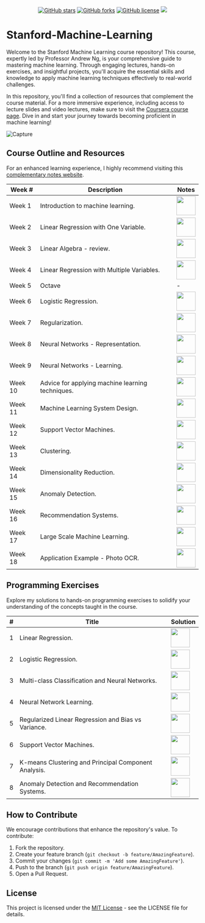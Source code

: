 <div align="center">
<a href="https://github.com/djeada/Stanford-Machine-Learning/stargazers"><img alt="GitHub stars" src="https://img.shields.io/github/stars/djeada/Stanford-Machine-Learning"></a>
<a href="https://github.com/djeada/Stanford-Machine-Learning/network"><img alt="GitHub forks" src="https://img.shields.io/github/forks/djeada/Stanford-Machine-Learning"></a>
<a href="https://github.com/djeada/Stanford-Machine-Learning/blob/master/LICENSE"><img alt="GitHub license" src="https://img.shields.io/github/license/djeada/Stanford-Machine-Learning"></a>
<a href=""><img src="https://img.shields.io/badge/contributions-welcome-brightgreen.svg?style=flat"></a>
</div>

# Stanford-Machine-Learning

Welcome to the Stanford Machine Learning course repository! This course, expertly led by Professor Andrew Ng, is your comprehensive guide to mastering machine learning. Through engaging lectures, hands-on exercises, and insightful projects, you'll acquire the essential skills and knowledge to apply machine learning techniques effectively to real-world challenges.

In this repository, you'll find a collection of resources that complement the course material. For a more immersive experience, including access to lecture slides and video lectures, make sure to visit the [Coursera course page](https://www.coursera.org/learn/machine-learning). Dive in and start your journey towards becoming proficient in machine learning!

![Capture](https://user-images.githubusercontent.com/37275728/186025613-538378ce-2cc9-4db7-9829-d513dc34a344.PNG)

## Course Outline and Resources

For an enhanced learning experience, I highly recommend visiting this [complementary notes website](http://www.holehouse.org/mlclass/).

| Week # | Description                             | Notes                                                                                                                 |
|--------|-----------------------------------------|-----------------------------------------------------------------------------------------------------------------------|
| Week 1 | Introduction to machine learning.       | <a href="https://github.com/djeada/Stanford-Machine-Learning/blob/main/slides/week_01_introduction_to_machine_learning.md"><img src="https://img.icons8.com/color/344/markdown.png" height="50" /> </a>
| Week 2 | Linear Regression with One Variable.    | <a href="https://github.com/djeada/Stanford-Machine-Learning/blob/main/slides/week_02_linear_regression.md"><img src="https://img.icons8.com/color/344/markdown.png" height="50" /> </a>
| Week 3 | Linear Algebra - review.                | <a href="https://github.com/djeada/Stanford-Machine-Learning/blob/main/slides/week_03_review_of_linear_algebra.md"><img src="https://img.icons8.com/color/344/markdown.png" height="50" /> </a>
| Week 4 | Linear Regression with Multiple Variables.| <a href="https://github.com/djeada/Stanford-Machine-Learning/blob/main/slides/week_04_linear_regression_multiple_variables.md"><img src="https://img.icons8.com/color/344/markdown.png" height="50" /> </a>
| Week 5 | Octave                                  | -                                                                                                                     |
| Week 6 | Logistic Regression.                    | <a href="https://github.com/djeada/Stanford-Machine-Learning/blob/main/slides/week_06_logistic_regression.md"><img src="https://img.icons8.com/color/344/markdown.png" height="50" /> </a>
| Week 7 | Regularization.                        | <a href="https://github.com/djeada/Stanford-Machine-Learning/blob/main/slides/week_07_regularization.md"><img src="https://img.icons8.com/color/344/markdown.png" height="50" /> </a>
| Week 8 | Neural Networks - Representation.       | <a href="https://github.com/djeada/Stanford-Machine-Learning/blob/main/slides/week_08_neural_networks_representation.md"><img src="https://img.icons8.com/color/344/markdown.png" height="50" /> </a>
| Week 9 | Neural Networks - Learning.             | <a href="https://github.com/djeada/Stanford-Machine-Learning/blob/main/slides/week_09_neural_networks_learning.md"><img src="https://img.icons8.com/color/344/markdown.png" height="50" /> </a>
| Week 10| Advice for applying machine learning techniques.| <a href="https://github.com/djeada/Stanford-Machine-Learning/blob/main/slides/week_10_applying_machine_learning_advice.md"><img src="https://img.icons8.com/color/344/markdown.png" height="50" /> </a>
| Week 11| Machine Learning System Design.         | <a href="https://github.com/djeada/Stanford-Machine-Learning/blob/main/slides/week_11_machine_learning_system_design.md"><img src="https://img.icons8.com/color/344/markdown.png" height="50" /> </a>
| Week 12| Support Vector Machines.                | <a href="https://github.com/djeada/Stanford-Machine-Learning/blob/main/slides/week_12_support_vector_machines.md"><img src="https://img.icons8.com/color/344/markdown.png" height="50" /> </a>
| Week 13| Clustering.                             | <a href="https://github.com/djeada/Stanford-Machine-Learning/blob/main/slides/week_13_clustering.md"><img src="https://img.icons8.com/color/344/markdown.png" height="50" /> </a>
| Week 14| Dimensionality Reduction.               | <a href="https://github.com/djeada/Stanford-Machine-Learning/blob/main/slides/week_14_dimensionality_reduction.md"><img src="https://img.icons8.com/color/344/markdown.png" height="50" /> </a>
| Week 15| Anomaly Detection.                      | <a href="https://github.com/djeada/Stanford-Machine-Learning/blob/main/slides/week_15_anomaly_detection.md"><img src="https://img.icons8.com/color/344/markdown.png" height="50" /> </a>
| Week 16| Recommendation Systems.                 | <a href="https://github.com/djeada/Stanford-Machine-Learning/blob/main/slides/week_16_recommendation_systems.md"><img src="https://img.icons8.com/color/344/markdown.png" height="50" /> </a>
| Week 17| Large Scale Machine Learning.           | <a href="https://github.com/djeada/Stanford-Machine-Learning/blob/main/slides/week_17_large_scale_machine_learning.md"><img src="https://img.icons8.com/color/344/markdown.png" height="50" /> </a>
| Week 18| Application Example - Photo OCR.        | <a href="https://github.com/djeada/Stanford-Machine-Learning/blob/main/slides/week_18_photo_ocr.md"><img src="https://img.icons8.com/color/344/markdown.png" height="50" /> </a>

## Programming Exercises

Explore my solutions to hands-on programming exercises to solidify your understanding of the concepts taught in the course.

| # | Title                                             | Solution                                                                                                          |
|---|---------------------------------------------------|-------------------------------------------------------------------------------------------------------------------|
| 1 | Linear Regression.                                | <a href="https://github.com/djeada/Stanford-Machine-Learning/blob/main/src/exercise_1/src/main.ipynb"><img src="https://img.icons8.com/fluency/344/jupyter.png" height="50" /> </a> 
| 2 | Logistic Regression.                              | <a href="https://github.com/djeada/Stanford-Machine-Learning/blob/main/src/exercise_2/src/main.ipynb"><img src="https://img.icons8.com/fluency/344/jupyter.png" height="50" /> </a> 
| 3 | Multi-class Classification and Neural Networks.    | <a href="https://github.com/djeada/Stanford-Machine-Learning/blob/main/src/exercise_3/src/main.ipynb"><img src="https://img.icons8.com/fluency/344/jupyter.png" height="50" /> </a> 
| 4 | Neural Network Learning.                          | <a href="https://github.com/djeada/Stanford-Machine-Learning/blob/main/src/exercise_4/src/main.ipynb"><img src="https://img.icons8.com/fluency/344/jupyter.png" height="50" /> </a> 
| 5 | Regularized Linear Regression and Bias vs Variance.| <a href="https://github.com/djeada/Stanford-Machine-Learning/blob/main/src/exercise_5/src/main.ipynb"><img src="https://img.icons8.com/fluency/344/jupyter.png" height="50" /> </a> 
| 6 | Support Vector Machines.                          | <a href="https://github.com/djeada/Stanford-Machine-Learning/blob/main/src/exercise_6/src/main.ipynb"><img src="https://img.icons8.com/fluency/344/jupyter.png" height="50" /> </a> 
| 7 | K-means Clustering and Principal Component Analysis.| <a href="https://github.com/djeada/Stanford-Machine-Learning/blob/main/src/exercise_7/src/main.ipynb"><img src="https://img.icons8.com/fluency/344/jupyter.png" height="50" /> </a> 
| 8 | Anomaly Detection and Recommendation Systems.     | <a href="https://github.com/djeada/Stanford-Machine-Learning/blob/main/src/exercise_8/src/main.ipynb"><img src="https://img.icons8.com/fluency/344/jupyter.png" height="50" /> </a> 

## How to Contribute

We encourage contributions that enhance the repository's value. To contribute:

1. Fork the repository.
2. Create your feature branch (`git checkout -b feature/AmazingFeature`).
3. Commit your changes (`git commit -m 'Add some AmazingFeature'`).
4. Push to the branch (`git push origin feature/AmazingFeature`).
5. Open a Pull Request.

## License

This project is licensed under the [MIT License](LICENSE) - see the LICENSE file for details.
